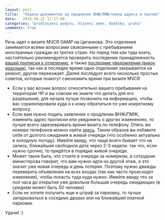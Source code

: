```yaml
---
layout: post
title:  "Подача документов на продление ВНЖ/ПМЖ/смена адреса и прочее"
date:   2016-10-22 12:17:46
categories: "prodlouzeni podytu, hlaseni zmen, dodatky, praha"
comments: True
---
```


Речь идет о визите MVCR OAMP на Циганкова. Это отделение занимается всеми вопросами свзязанными с пребыванием иностранных граждан из третих стран. Но перед тем как туда ехать, настоятельно рекомендуется проверить последение принадлежность <a href="https://goo.gl/1CyrLv" target="_blank">вашей прописки к отделению</a>, а также <a href="https://goo.gl/v1IRnI" target="_blank">последние уведомления (внизу красным)</a>, так как в последее время одно отделение закрывается на ремонт, другое переезжает. Далее последует всего несколько простых советов, которые помогут сэкономить время при визите MVCR
<!--more-->

* Если у вас возник вопрос относительно вашего пребывания на территории ЧР и вы совсем не знаете что делать для его разрешения, для начала лучше позвонить на информацию, чтобы вас сориентировали куда и к кому обратиться по уже кокретному вопросу. 
* Если вам нужно подать заявление о продлении ВНЖ/ПМЖ, изменить адрес прописки или уведомить о других изменениях, то лучше всего зарезевривать время визита по телефону. Опять же номера телефонов можно найти <a href="https://goo.gl/v1IRnI" target="_blank">здесь</a>. Таким образов вы избавите себя от долгого ожидания в живой очереди (что особенно актуально в холодную погоду). Имейте ввиду, что чаще всего бывает что на запись, ближайшая свободноя дата через 2-3 недели. так что, если нужно срочно, то придётся в порядке живой очереди. 
* Может такое быть, что стоите в очереди за номерком, а сотрудник министерсва говорит, что вам нужно идти на другой этаж, а это значит уже новая очередь и день потерян. Поэтому нужно дважды переверить объявления на всех входах (так как часто происходят изменения), чтобы попасть туда куда нужно. Имейте ввиду что за пол часа до открытия уже довольна большая очередь ожидающих (в среднем может быть 50 человек)
* Если не хотите получить еще и штраф за парковку, то лучше запарковаться в соседних дворах или на ближайшей платной парковке. 

Удачи! :)
